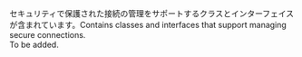<Namespace Name="Microsoft.Azure.Devices.Common.Security">
  <Docs>
    <summary><span data-ttu-id="95b65-101">セキュリティで保護された接続の管理をサポートするクラスとインターフェイスが含まれています。</span><span class="sxs-lookup"><span data-stu-id="95b65-101">Contains classes and interfaces that support managing secure connections.</span></span></summary> 
    <remarks>To be added.</remarks>
  </Docs>
</Namespace>
